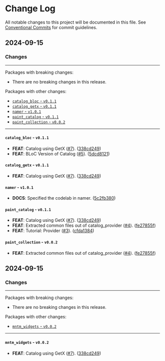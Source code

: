 # Change Log

All notable changes to this project will be documented in this file.
See [Conventional Commits](https://conventionalcommits.org) for commit guidelines.

## 2024-09-15

### Changes

---

Packages with breaking changes:

 - There are no breaking changes in this release.

Packages with other changes:

 - [`catalog_bloc` - `v0.1.1`](#catalog_bloc---v011)
 - [`catalog_getx` - `v0.1.1`](#catalog_getx---v011)
 - [`namer` - `v1.0.1`](#namer---v101)
 - [`paint_catalog` - `v0.1.1`](#paint_catalog---v011)
 - [`paint_collection` - `v0.0.2`](#paint_collection---v002)

---

#### `catalog_bloc` - `v0.1.1`

 - **FEAT**: Catalog using GetX ([#7](https://github.com/mntm/flutter_tutorial/issues/7)). ([338cd249](https://github.com/mntm/flutter_tutorial/commit/338cd24973d8a320731f1667ce4c9d16517a4809))
 - **FEAT**: BLoC Version of Catalog ([#5](https://github.com/mntm/flutter_tutorial/issues/5)). ([5dcd8121](https://github.com/mntm/flutter_tutorial/commit/5dcd8121f731fa2ce2740a0f33aec8febc4f1473))

#### `catalog_getx` - `v0.1.1`

 - **FEAT**: Catalog using GetX ([#7](https://github.com/mntm/flutter_tutorial/issues/7)). ([338cd249](https://github.com/mntm/flutter_tutorial/commit/338cd24973d8a320731f1667ce4c9d16517a4809))

#### `namer` - `v1.0.1`

 - **DOCS**: Specified the codelab in namer. ([5c2fb380](https://github.com/mntm/flutter_tutorial/commit/5c2fb38026a463104ab68f89601e36396d857b70))

#### `paint_catalog` - `v0.1.1`

 - **FEAT**: Catalog using GetX ([#7](https://github.com/mntm/flutter_tutorial/issues/7)). ([338cd249](https://github.com/mntm/flutter_tutorial/commit/338cd24973d8a320731f1667ce4c9d16517a4809))
 - **FEAT**: Extracted common files out of catalog_provider ([#4](https://github.com/mntm/flutter_tutorial/issues/4)). ([fe27855f](https://github.com/mntm/flutter_tutorial/commit/fe27855f18f69612b4eec082f9161c8b6598f2c2))
 - **FEAT**: Tutorial: Provider ([#3](https://github.com/mntm/flutter_tutorial/issues/3)). ([cfda1384](https://github.com/mntm/flutter_tutorial/commit/cfda1384a290bb63720c01ed3ff2311717eeeaaa))

#### `paint_collection` - `v0.0.2`

 - **FEAT**: Extracted common files out of catalog_provider ([#4](https://github.com/mntm/flutter_tutorial/issues/4)). ([fe27855f](https://github.com/mntm/flutter_tutorial/commit/fe27855f18f69612b4eec082f9161c8b6598f2c2))


## 2024-09-15

### Changes

---

Packages with breaking changes:

 - There are no breaking changes in this release.

Packages with other changes:

 - [`mntm_widgets` - `v0.0.2`](#mntm_widgets---v002)

---

#### `mntm_widgets` - `v0.0.2`

 - **FEAT**: Catalog using GetX ([#7](https://github.com/mntm/flutter_tutorial/issues/7)). ([338cd249](https://github.com/mntm/flutter_tutorial/commit/338cd24973d8a320731f1667ce4c9d16517a4809))

